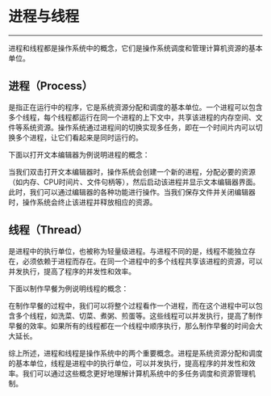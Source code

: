 # 进程与线程

<hr>

进程和线程都是操作系统中的概念，它们是操作系统调度和管理计算机资源的基本单位。

## 进程（Process）

是指正在运行中的程序，它是系统资源分配和调度的基本单位。一个进程可以包含多个线程，每个线程都运行在同一个进程的上下文中，共享该进程的内存空间、文件等系统资源。操作系统通过进程间的切换实现多任务，即在一个时间片内可以切换多个进程，让它们看起来是同时运行的。

下面以打开文本编辑器为例说明进程的概念：

当我们双击打开文本编辑器时，操作系统会创建一个新的进程，分配必要的资源（如内存、CPU时间片、文件句柄等），然后启动该进程并显示文本编辑器界面。此时，我们可以通过编辑器的各种功能进行操作。当我们保存文件并关闭编辑器时，操作系统会终止该进程并释放相应的资源。



## 线程（Thread）

是进程中的执行单位，也被称为轻量级进程。与进程不同的是，线程不能独立存在，必须依赖于进程而存在。在同一个进程中的多个线程共享该进程的资源，可以并发执行，提高了程序的并发性和效率。

下面以制作早餐为例说明线程的概念：

在制作早餐的过程中，我们可以将整个过程看作一个进程，而在这个进程中可以包含多个线程，如洗菜、切菜、煮粥、煎蛋等。这些线程可以并发执行，提高了制作早餐的效率。如果所有的线程都在一个线程中顺序执行，那么制作早餐的时间会大大延长。

综上所述，进程和线程是操作系统中的两个重要概念。进程是系统资源分配和调度的基本单位，线程是进程中的执行单位，可以并发执行，提高程序的并发性和效率。我们可以通过这些概念更好地理解计算机系统中的多任务调度和资源管理机制。  